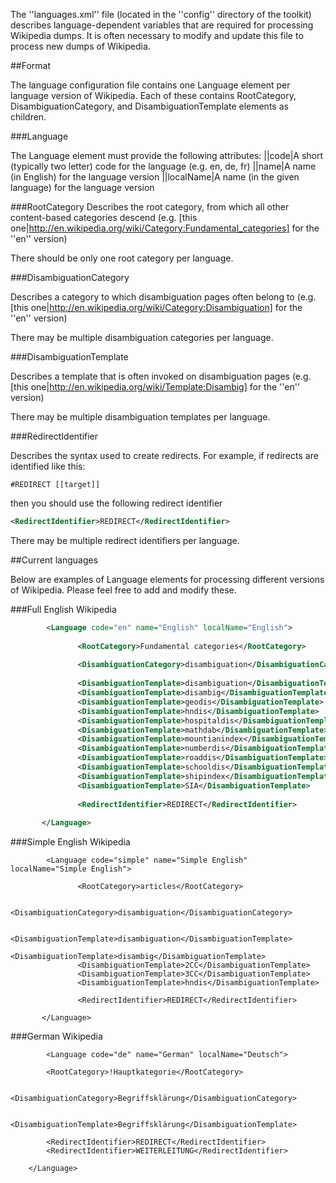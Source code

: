 The ''languages.xml'' file (located in the ''config'' directory of the toolkit) describes language-dependent variables that are required for processing Wikipedia dumps. It is often necessary to modify and update this file to process new dumps of Wikipedia.

##Format

The language configuration file contains one Language element per language version of Wikipedia. Each of these contains RootCategory, DisambiguationCategory, and DisambiguationTemplate elements as children.

###Language

The Language element must provide the following attributes:
||code|A short (typically two letter) code for the language (e.g. en, de, fr)
||name|A name (in English) for the language version
||localName|A name (in the given language) for the language version

###RootCategory
Describes the root category, from which all other content-based categories descend (e.g. [this one|http://en.wikipedia.org/wiki/Category:Fundamental_categories] for the ''en'' version)

There should be only one root category per language.

###DisambiguationCategory

Describes a category to which disambiguation pages often belong to (e.g. [this one|http://en.wikipedia.org/wiki/Category:Disambiguation] for the ''en'' version)

There may be multiple disambiguation categories per language.

###DisambiguationTemplate

Describes a template that is often invoked on disambiguation pages (e.g. [this one|http://en.wikipedia.org/wiki/Template:Disambig] for the ''en'' version)

There may be multiple disambiguation templates per language.

###RedirectIdentifier

Describes the syntax used to create redirects. For example, if redirects are identified like this:

```
#REDIRECT [[target]]
```

then you should use the following redirect identifier
```xml
<RedirectIdentifier>REDIRECT</RedirectIdentifier>
```

There may be multiple redirect identifiers per language.


##Current languages

Below are examples of Language elements for processing different versions of Wikipedia. Please feel free to add and modify these.

###Full English Wikipedia
 
```xml
        <Language code="en" name="English" localName="English">
        
               <RootCategory>Fundamental categories</RootCategory>
               
               <DisambiguationCategory>disambiguation</DisambiguationCategory>
               
               <DisambiguationTemplate>disambiguation</DisambiguationTemplate>
               <DisambiguationTemplate>disambig</DisambiguationTemplate>
               <DisambiguationTemplate>geodis</DisambiguationTemplate>
               <DisambiguationTemplate>hndis</DisambiguationTemplate>
               <DisambiguationTemplate>hospitaldis</DisambiguationTemplate>
               <DisambiguationTemplate>mathdab</DisambiguationTemplate>
               <DisambiguationTemplate>mountianindex</DisambiguationTemplate>
               <DisambiguationTemplate>numberdis</DisambiguationTemplate>
               <DisambiguationTemplate>roaddis</DisambiguationTemplate>
               <DisambiguationTemplate>schooldis</DisambiguationTemplate>
               <DisambiguationTemplate>shipindex</DisambiguationTemplate>
               <DisambiguationTemplate>SIA</DisambiguationTemplate>
               
               <RedirectIdentifier>REDIRECT</RedirectIdentifier>
               
       </Language>
```

###Simple English Wikipedia

```
        <Language code="simple" name="Simple English" localName="Simple English">
        
               <RootCategory>articles</RootCategory>
               
               <DisambiguationCategory>disambiguation</DisambiguationCategory>
               
               <DisambiguationTemplate>disambiguation</DisambiguationTemplate>
               <DisambiguationTemplate>disambig</DisambiguationTemplate>
               <DisambiguationTemplate>2CC</DisambiguationTemplate>
               <DisambiguationTemplate>3CC</DisambiguationTemplate>
               <DisambiguationTemplate>hndis</DisambiguationTemplate>
               
               <RedirectIdentifier>REDIRECT</RedirectIdentifier>
               
       </Language>
```

###German Wikipedia

```
        <Language code="de" name="German" localName="Deutsch">

		<RootCategory>!Hauptkategorie</RootCategory>

		<DisambiguationCategory>Begriffsklärung</DisambiguationCategory>

		<DisambiguationTemplate>Begriffsklärung</DisambiguationTemplate>
		
		<RedirectIdentifier>REDIRECT</RedirectIdentifier>
		<RedirectIdentifier>WEITERLEITUNG</RedirectIdentifier>
		
	</Language>
```
